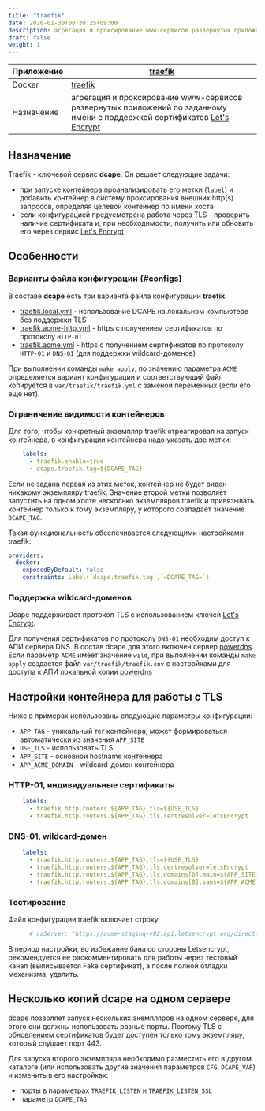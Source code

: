 ```yaml
---
title: "traefik"
date: 2020-01-30T00:38:25+09:00
description: агрегация и проксирование www-сервисов развернутых приложений по заданному имени с поддержкой сертификатов Let's Encrypt
draft: false
weight: 1
---
```


 Приложение | [traefik](https://traefik.io/)  
 -- | --
 Docker | [traefik](https://hub.docker.com/_/traefik/)
 Назначение | агрегация и проксирование www-сервисов развернутых приложений по заданному имени с поддержкой сертификатов [Let's Encrypt](https://letsencrypt.org/)

## Назначение

Traefik - ключевой сервис **dcape**. Он решает следующие задачи:

* при запуске контейнера проанализировать его метки (`label`) и добавить контейнер в систему проксирования внешних http(s) запросов, определяя целевой контейнер по имени хоста
* если конфигурацией предусмотрена работа через TLS - проверить наличие сертификата и, при необходимости, получить или обновить его через сервис [Let's Encrypt](https://letsencrypt.org/)

## Особенности

### Варианты файла конфигурации {#configs}

В составе **dcape** есть три варианта файла конфигурации **traefik**:

* [traefik.local.yml](https://github.com/dopos/dcape/blob/v2/apps/traefik/traefik.local.yml) - использование DCAPE на локальном компьютере без поддержки TLS
* [traefik.acme-http.yml](https://github.com/dopos/dcape/blob/v2/apps/traefik/traefik.acme-http.yml) - https с получением сертификатов по протоколу `HTTP-01`
* [traefik.acme.yml](https://github.com/dopos/dcape/blob/v2/apps/traefik/traefik.acme.yml) - https с получением сертификатов по протоколу `HTTP-01` и `DNS-01` (для поддержки wildcard-доменов)

При выполнении команды `make apply`, по значению параметра `ACME` определяется вариант конфигурации и соответствующий файл копируется в `var/traefik/traefik.yml` с заменой переменных (если его еще нет).

### Ограничение видимости контейнеров

Для того, чтобы конкретный экземпляр traefik отреагировал на запуск контейнера, в конфигурации контейнера надо указать две метки:

```docker-compose.yml
    labels:
      - traefik.enable=true
      - dcape.traefik.tag=${DCAPE_TAG}
```

Если не задана первая из этих меток, контейнер не будет виден никакому экземпляру traefik. Значение второй метки позволяет запустить на одном хосте несколько экземпляров traefik и привязывать контейнер только к тому экземпляру, у которого совпадает значение `DCAPE_TAG`.

Такая функциональность обеспечивается следующими настройками traefik:

```var/traefik/traefik.yml
providers:
  docker:
    exposedByDefault: false
    constraints: Label(`dcape.traefik.tag`,`=DCAPE_TAG=`)
```

### Поддержка wildcard-доменов

Dcape поддерживает протокол TLS с использованием ключей [Let's Encrypt](https://ru.wikipedia.org/wiki/Let%E2%80%99s_Encrypt).

Для получения сертификатов по протоколу `DNS-01` необходим доступ к АПИ сервера DNS. В состав dcape для этого включен сервер [powerdns](/dcape/baseapps/powerdns/). Если параметр `ACME` имеет значение `wild`, при выполнении команды `make apply` создается файл `var/traefik/traefik.env` с настройками для доступа к АПИ локальной копии [powerdns](/dcape/baseapps/powerdns/)

## Настройки контейнера для работы с TLS

Ниже в примерах использованы следующие параметры конфигурации:

* `APP_TAG` - уникальный тег контейнера, может формироваться автоматически из значения `APP_SITE`
* `USE_TLS` - использовать TLS
* `APP_SITE` - основной hostname контейнера
* `APP_ACME_DOMAIN` - wildcard-домен контейнера

### HTTP-01, индивидуальные сертификаты

```docker-compose.yml
    labels:
      - traefik.http.routers.${APP_TAG}.tls=${USE_TLS}
      - traefik.http.routers.${APP_TAG}.tls.certresolver=letsEncrypt
```

### DNS-01, wildcard-домен

```docker-compose.yml
    labels:
      - traefik.http.routers.${APP_TAG}.tls=${USE_TLS}
      - traefik.http.routers.${APP_TAG}.tls.certresolver=letsEncrypt
      - traefik.http.routers.${APP_TAG}.tls.domains[0].main=${APP_SITE}
      - traefik.http.routers.${APP_TAG}.tls.domains[0].sans=${APP_ACME_DOMAIN}
```

### Тестирование

Файл конфигурации traefik включает строку

```var/traefik/traefik.yml
      # caServer: "https://acme-staging-v02.api.letsencrypt.org/directory"
```

В период настройки, во избежание бана со стороны Letsencrypt, рекомендуется ее раскомментировать для работы через тестовый канал (выписывается Fake сертификат), а после полной отладки механизма, удалить.

## Несколько копий dcape на одном сервере

dcape позволяет запуск нескольких экемпляров на одном сервере, для этого они должны использовать разные порты. Поэтому TLS с обновлением сертификатов будет доступен только тому экземпляру, который слушает порт 443.

Для запуска второго экземпляра необходимо разместить его в другом каталоге (или использовать другие значения параметров `CFG`, `DCAPE_VAR`) и изменить в его настройках:

* порты в параметрах `TRAEFIK_LISTEN` и `TRAEFIK_LISTEN_SSL`
* параметр `DCAPE_TAG`
